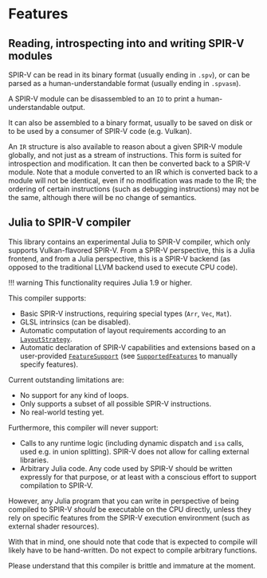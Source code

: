 # Features

## Reading, introspecting into and writing SPIR-V modules

SPIR-V can be read in its binary format (usually ending in `.spv`), or can be parsed as a human-understandable format (usually ending in `.spvasm`).

A SPIR-V module can be disassembled to an `IO` to print a human-understandable output.

It can also be assembled to a binary format, usually to be saved on disk or to be used by a consumer of SPIR-V code (e.g. Vulkan).

An `IR` structure is also available to reason about a given SPIR-V module globally, and not just as a stream of instructions.
This form is suited for introspection and modification. It can then be converted back to a SPIR-V module. Note that a module converted to an IR which is converted back to a module will not be identical, even if no modification was made to the IR; the ordering of certain instructions (such as debugging instructions) may not be the same, although there will be no change of semantics.

## Julia to SPIR-V compiler

This library contains an experimental Julia to SPIR-V compiler, which only supports Vulkan-flavored SPIR-V. From a SPIR-V perspective, this is a Julia frontend, and from a Julia perspective, this is a SPIR-V backend (as opposed to the traditional LLVM backend used to execute CPU code).

!!! warning
    This functionality requires Julia 1.9 or higher.

This compiler supports:
- Basic SPIR-V instructions, requiring special types (`Arr`, `Vec`, `Mat`).
- GLSL intrinsics (can be disabled).
- Automatic computation of layout requirements according to an [`LayoutStrategy`](@ref).
- Automatic declaration of SPIR-V capabilities and extensions based on a user-provided [`FeatureSupport`](@ref) (see [`SupportedFeatures`](@ref) to manually specify features).

Current outstanding limitations are:
- No support for any kind of loops.
- Only supports a subset of all possible SPIR-V instructions.
- No real-world testing yet.

Furthermore, this compiler will never support:
- Calls to any runtime logic (including dynamic dispatch and `isa` calls, used e.g. in union splitting). SPIR-V does not allow for calling external libraries.
- Arbitrary Julia code. Any code used by SPIR-V should be written expressly for that purpose, or at least with a conscious effort to support compilation to SPIR-V.

However, any Julia program that you can write in perspective of being compiled to SPIR-V *should* be executable on the CPU directly, unless they rely on specific features from the SPIR-V execution environment (such as external shader resources).

With that in mind, one should note that code that is expected to compile will likely have to be hand-written. Do not expect to compile arbitrary functions.

Please understand that this compiler is brittle and immature at the moment.
